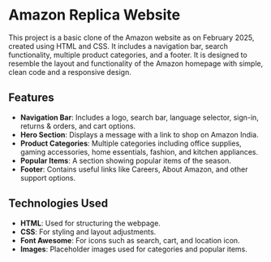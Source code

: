 # Amazon Replica Website

This project is a basic clone of the Amazon website as on February 2025, created using HTML and CSS. It includes a navigation bar, search functionality, multiple product categories, and a footer. It is designed to resemble the layout and functionality of the Amazon homepage with simple, clean code and a responsive design.

## Features

- **Navigation Bar**: Includes a logo, search bar, language selector, sign-in, returns & orders, and cart options.
- **Hero Section**: Displays a message with a link to shop on Amazon India.
- **Product Categories**: Multiple categories including office supplies, gaming accessories, home essentials, fashion, and kitchen appliances.
- **Popular Items**: A section showing popular items of the season.
- **Footer**: Contains useful links like Careers, About Amazon, and other support options.

## Technologies Used

- **HTML**: Used for structuring the webpage.
- **CSS**: For styling and layout adjustments.
- **Font Awesome**: For icons such as search, cart, and location icon.
- **Images**: Placeholder images used for categories and popular items.
